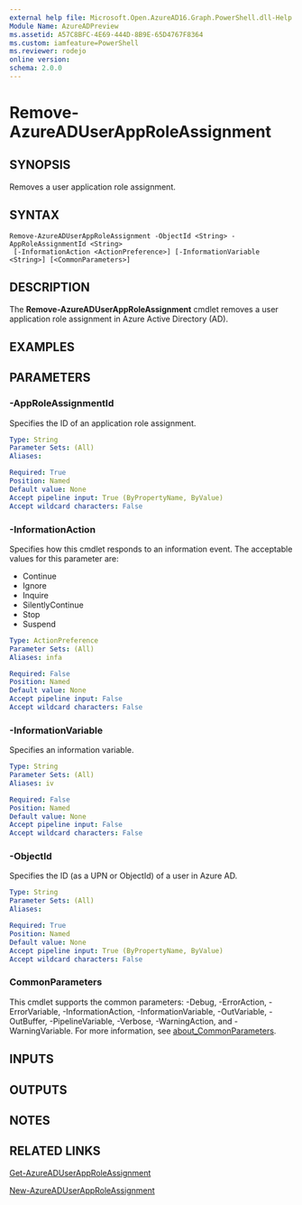 ```yaml
---
external help file: Microsoft.Open.AzureAD16.Graph.PowerShell.dll-Help.xml
Module Name: AzureADPreview
ms.assetid: A57C8BFC-4E69-444D-8B9E-65D4767F8364
ms.custom: iamfeature=PowerShell
ms.reviewer: rodejo
online version:
schema: 2.0.0
---
```


# Remove-AzureADUserAppRoleAssignment

## SYNOPSIS
Removes a user application role assignment.

## SYNTAX

```
Remove-AzureADUserAppRoleAssignment -ObjectId <String> -AppRoleAssignmentId <String>
 [-InformationAction <ActionPreference>] [-InformationVariable <String>] [<CommonParameters>]
```

## DESCRIPTION
The **Remove-AzureADUserAppRoleAssignment** cmdlet removes a user application role assignment in Azure Active Directory (AD).

## EXAMPLES

## PARAMETERS

### -AppRoleAssignmentId
Specifies the ID of an application role assignment.

```yaml
Type: String
Parameter Sets: (All)
Aliases:

Required: True
Position: Named
Default value: None
Accept pipeline input: True (ByPropertyName, ByValue)
Accept wildcard characters: False
```

### -InformationAction
Specifies how this cmdlet responds to an information event. The acceptable values for this parameter are:

- Continue
- Ignore
- Inquire
- SilentlyContinue
- Stop
- Suspend

```yaml
Type: ActionPreference
Parameter Sets: (All)
Aliases: infa

Required: False
Position: Named
Default value: None
Accept pipeline input: False
Accept wildcard characters: False
```

### -InformationVariable
Specifies an information variable.

```yaml
Type: String
Parameter Sets: (All)
Aliases: iv

Required: False
Position: Named
Default value: None
Accept pipeline input: False
Accept wildcard characters: False
```

### -ObjectId
Specifies the ID (as a UPN or ObjectId) of a user in Azure AD.

```yaml
Type: String
Parameter Sets: (All)
Aliases:

Required: True
Position: Named
Default value: None
Accept pipeline input: True (ByPropertyName, ByValue)
Accept wildcard characters: False
```

### CommonParameters
This cmdlet supports the common parameters: -Debug, -ErrorAction, -ErrorVariable, -InformationAction, -InformationVariable, -OutVariable, -OutBuffer, -PipelineVariable, -Verbose, -WarningAction, and -WarningVariable. For more information, see [about_CommonParameters](http://go.microsoft.com/fwlink/?LinkID=113216).

## INPUTS

## OUTPUTS

## NOTES

## RELATED LINKS

[Get-AzureADUserAppRoleAssignment](./Get-AzureADUserAppRoleAssignment.md)

[New-AzureADUserAppRoleAssignment](./New-AzureADUserAppRoleAssignment.md)
